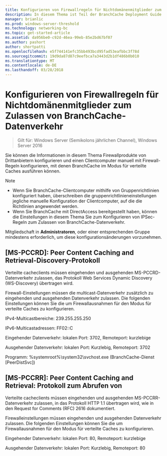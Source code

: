 ```yaml
---
title: Konfigurieren von Firewallregeln für Nichtdomänenmitglieder zum Zulassen von BranchCache-Datenverkehr
description: In diesem Thema ist Teil der BranchCache Deployment Guide für Windows Server 2016, der veranschaulicht, wie Sie BranchCache im verteilten und gehosteter cachemodi zum Optimieren der WAN-Bandbreite in Zweigstellen bereitstellen
manager: brianlic
ms.prod: windows-server-threshold
ms.technology: networking-bc
ms.topic: get-started-article
ms.assetid: da956be0-c92d-46ea-99eb-85e2bd67bf07
ms.author: pashort
author: shortpatti
ms.openlocfilehash: e5f744141efc35bb493bcd95fad53eafbbc3f78d
ms.sourcegitcommit: 19d9da87d87c9eefbca7a3443d2b1df486b0b010
ms.translationtype: MT
ms.contentlocale: de-DE
ms.lasthandoff: 03/28/2018
---
```

# <a name="configure-firewall-rules-for-non-domain-members-to-allow-branchcache-traffic"></a>Konfigurieren von Firewallregeln für Nichtdomänenmitglieder zum Zulassen von BranchCache-Datenverkehr

>Gilt für: Windows Server (Semikolons jährlichen Channel), Windows Server 2016

Sie können die Informationen in diesem Thema Firewallprodukte von Drittanbietern konfigurieren und einen Clientcomputer manuell mit Firewall-Regeln konfigurieren, mit denen BranchCache im Modus für verteilte Caches ausführen können.  
  
> [!NOTE]  
> -   Wenn Sie BranchCache-Clientcomputer mithilfe von Gruppenrichtlinien konfiguriert haben, überschreiben die gruppenrichtlinieneinstellungen jegliche manuelle Konfiguration der Clientcomputer, auf die die Richtlinien angewendet werden.  
> -   Wenn Sie BranchCache mit DirectAccess bereitgestellt haben, können die Einstellungen in diesem Thema Sie zum Konfigurieren von IPSec-Regeln zum Zulassen von BranchCache-Datenverkehr.  
  
Mitgliedschaft in **Administratoren**, oder einer entsprechenden Gruppe mindestens erforderlich, um diese konfigurationsänderungen vorzunehmen.  
  
## <a name="ms-pccrd-peer-content-caching-and-retrieval-discovery-protocol"></a>[MS-PCCRD]: Peer Content Caching and Retrieval-Discovery-Protokoll  
Verteilte cacheclients müssen eingehenden und ausgehenden MS-PCCRD-Datenverkehr zulassen, das Protokoll Web Services Dynamic Discovery (WS-Discovery) übertragen wird.  
  
Firewall-Einstellungen müssen die multicast-Datenverkehr zusätzlich zu eingehenden und ausgehenden Datenverkehr zulassen. Die folgenden Einstellungen können Sie die um Firewallausnahmen für den Modus für verteilte Caches zu konfigurieren.  
  
IPv4-Multicastbereiche: 239.255.255.250  
  
IPv6-Multicastadressen: FF02::C  
  
Eingehender Datenverkehr: lokalen Port: 3702, Remoteport: kurzlebige  
  
Ausgehender Datenverkehr: lokalen Port: Kurzlebig, Remoteport: 3702  
  
Programm: %systemroot%\system32\svchost.exe (BranchCache-Dienst [PeerDistSvc])  
  
## <a name="ms-pccrr-peer-content-caching-and-retrieval-retrieval-protocol"></a>[MS-PCCRR]: Peer Content Caching and Retrieval: Protokoll zum Abrufen von  
Verteilte cacheclients müssen eingehenden und ausgehenden MS-PCCRR-Datenverkehr zulassen, in das Protokoll HTTP 1.1 übertragen wird, wie in den Request for Comments (RFC) 2616 dokumentiert.  
  
Firewalleinstellungen müssen eingehenden und ausgehenden Datenverkehr zulassen. Die folgenden Einstellungen können Sie die um Firewallausnahmen für den Modus für verteilte Caches zu konfigurieren.  
  
Eingehender Datenverkehr: lokalen Port: 80, Remoteport: kurzlebige  
  
Ausgehender Datenverkehr: lokalen Port: Kurzlebig, Remoteport: 80  
  


